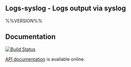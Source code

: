 ## Logs-syslog - Logs output via syslog

%%VERSION%%

## Documentation

[![Build Status](https://travis-ci.org/hannesm/logs-syslog.svg?branch=master)](https://travis-ci.org/hannesm/logs-syslog)

[API documentation](https://hannesm.github.io/logs-syslog/doc/) is available online.
